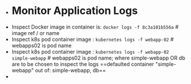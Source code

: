 - # Monitor Application Logs
- Inspect Docker image in container is: `docker logs -f 8c3a101b556a`  # image ref / or name
- Inspect k8s pod container image : `kubernetes logs -f webapp-02`   # webapps02 is pod name
- Inspect k8s pod container image : `kubernetes logs -f webapp-02 simple-webapp`   # webapps02 is pod name; where simple-webapp OR db are to be chosen to inspect the logs ==defaulted container "simple-webapp" out of: simple-webapp, db==
-